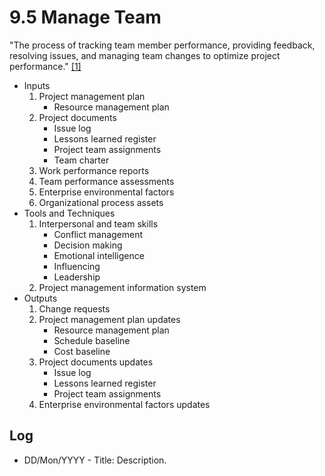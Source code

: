 # 9.5 Manage Team

"The process of tracking team member performance, providing feedback, resolving
issues, and managing team changes to optimize project performance."
[[1]](../home.md#references)

- Inputs
  1. Project management plan
     - Resource management plan
  2. Project documents
     - Issue log
     - Lessons learned register
     - Project team assignments
     - Team charter
  3. Work performance reports
  4. Team performance assessments
  5. Enterprise environmental factors
  6. Organizational process assets
- Tools and Techniques
  1. Interpersonal and team skills
     - Conflict management
     - Decision making
     - Emotional intelligence
     - Influencing
     - Leadership
  2. Project management information system
- Outputs
  1. Change requests
  2. Project management plan updates
     - Resource management plan
     - Schedule baseline
     - Cost baseline
  3. Project documents updates
     - Issue log
     - Lessons learned register
     - Project team assignments
  4. Enterprise environmental factors updates

## Log

- DD/Mon/YYYY - Title: Description.
